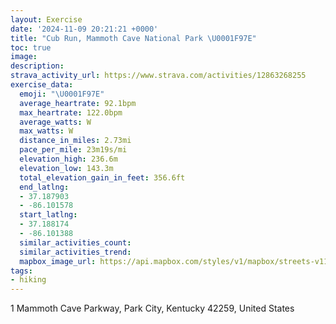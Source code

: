 ```yaml
---
layout: Exercise
date: '2024-11-09 20:21:21 +0000'
title: "Cub Run, Mammoth Cave National Park \U0001F97E"
toc: true
image:
description:
strava_activity_url: https://www.strava.com/activities/12863268255
exercise_data:
  emoji: "\U0001F97E"
  average_heartrate: 92.1bpm
  max_heartrate: 122.0bpm
  average_watts: W
  max_watts: W
  distance_in_miles: 2.73mi
  pace_per_mile: 23m19s/mi
  elevation_high: 236.6m
  elevation_low: 143.3m
  total_elevation_gain_in_feet: 356.6ft
  end_latlng:
  - 37.187903
  - -86.101578
  start_latlng:
  - 37.188174
  - -86.101388
  similar_activities_count:
  similar_activities_trend:
  mapbox_image_url: https://api.mapbox.com/styles/v1/mapbox/streets-v11/static/path-5+787af2-1.0(gu~aFrvolOu%40Bk%40HMDCYCq%40Ds%40AgBYeAa%40%7B%40Ok%40MSs%40g%40m%40UWCY%40g%40HYIK%3Fi%40NiANWHeAb%40o%40%5Ea%40%5E%7BBzCo%40lAUp%40Ov%40I%7C%40%40d%40FVNPp%40X%5EJz%40Jp%40DdA%40ND%40XFVEz%40DTb%40Xv%40fARPv%40%5CTNLPH%5ELR%60Az%40RLZ%40%60%40JNHb%40%5ELDTARR%5ERFPADSb%40KFMCGG%7D%40y%40IAIDBARBv%40r%40PHFCX%5BERJd%40Ah%40DBF%3FXKDL%40FCNOX%3FFHBP%3FNEJGANBV%3FJEJOHCHFHL%40FFX~%40XZNHf%40Dj%40%5EPBH%3Fv%40UFEJQ%40%40Rt%40BfAB%5CZtA%3Fr%40FZb%40%7C%40d%40b%40v%40b%40r%40LE%3FBAH%7B%40HSJ%40AWGUKUWIEGF%5BAODUHWFIHGLArA%3FfAJr%40TR%40MC_%40QqAKQEQe%40UK%40CLEjAUXMROIASMOC%7B%40AUGk%40%5DSQSWES%40I%40%40NDd%40PJ%40JAI%3FECQo%40%3FSBAVNTAHO%3FBWIRDFCbAcAN_%40XQd%40SLODO%40k%40F_AAs%40KkAEUMYGEKEBKE_%40Jg%40%3Fa%40CQSg%40Im%40%3FMDS%5Eu%40DM%5E%7DBDu%40Fe%40C%7D%40Fe%40CQCGECe%40A),pin-s-s+e5b22e(-86.1017,37.19012),pin-s-f+89ae00(-86.10119999999989,37.18645000000002)/auto/800x800?access_token=pk.eyJ1Ijoiam9zaGJlY2ttYW4iLCJhIjoiY205eWR2aDd1MWZ6djJrbXc4a3M0bWZleiJ9.XiG9OWkNcZk2QzjJbxLB4A
tags:
- hiking
---
```




1 Mammoth Cave Parkway, Park City, Kentucky 42259, United States
